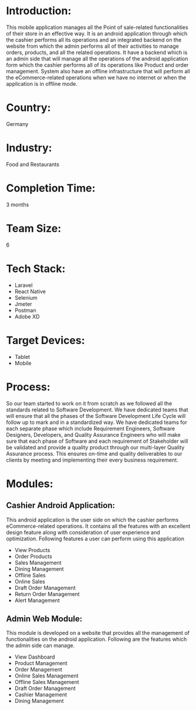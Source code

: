 # Introduction:
This mobile application manages all the Point of sale-related functionalities of their store in an effective way. It is an android application through which the cashier performs all its operations and an integrated backend on the website from which the admin performs all of their activities to manage orders, products, and all the related operations.
It have a backend which is an admin side that will manage all the operations of the android application form which the cashier performs all of its operations like Product and order management.
System also have an offline infrastructure that will perform all the eCommerce-related operations when we have no internet or when the application is in offline mode.
# Country:
Germany
# Industry:
Food and Restaurants
# Completion Time:
3 months
# Team Size:
6
# Tech Stack:
- Laravel
- React Native
- Selenium
- Jmeter
- Postman
- Adobe XD  
# Target Devices:
- Tablet
- Mobile
# Process:
So our team started to work on it from scratch as we followed all the standards related to Software Development. We have dedicated teams that will ensure that all the phases of the Software Development Life Cycle will follow up to mark and in a standardized way.
We have dedicated teams for each separate phase which include Requirement Engineers, Software Designers, Developers, and Quality Assurance Engineers who will make sure that each phase of Software and each requirement of Stakeholder will be validated and provide a quality product through our multi-layer Quality Assurance process.
This ensures on-time and quality deliverables to our clients by meeting and implementing their every business requirement.
# Modules:
## Cashier Android Application:
This android application is the user side on which the cashier performs eCommerce-related operations. It contains all the features with an excellent design feature along with consideration of user experience and optimization. Following features a user can perform using this application
- View Products
- Order Products
- Sales Management
- Dining Management
- Offline Sales
- Online Sales
- Draft Order Management
- Return Order Management
- Alert Management
## Admin Web Module: 
This module is developed on a website that provides all the management of functionalities on the android application. Following are the features which the admin side can manage.
- View Dashboard
- Product Management
- Order Management
- Online Sales Management
- Offline Sales Management
- Draft Order Management
- Cashier Management
- Dining Management


